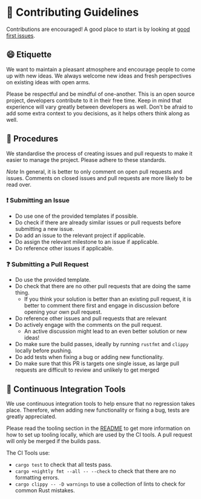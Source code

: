 # 👥 Contributing Guidelines

Contributions are encouraged!
A good place to start is by looking at [good first issues](https://github.com/JSAbrahams/mamba/labels/good%20first%20issue).

## 😄 Etiquette

We want to maintain a pleasant atmosphere and encourage people to come up with new ideas.
We always welcome new ideas and fresh perspectives on existing ideas with open arms.

Please be respectful and be mindful of one-another. 
This is an open source project, developers contribute to it in their free time.
Keep in mind that experience will vary greatly between developers as well.
Don't be afraid to add some extra context to you decisions, as it helps others think along as well.

## 📝 Procedures

We standardise the process of creating issues and pull requests to make it easier to manage the project.
Please adhere to these standards.

*Note* In general, it is better to only comment on open pull requests and issues.
Comments on closed issues and pull requests are more likely to be read over.

### ❗ Submitting an Issue

- Do use one of the provided templates if possible.
- Do check if there are already similar issues or pull requests before submitting a new issue.
- Do add an issue to the relevant project if applicable.
- Do assign the relevant milestone to an issue if applicable.
- Do reference other issues if applicable.

### ❓ Submitting a Pull Request

- Do use the provided template.
- Do check that there are no other pull requests that are doing the same thing. 
  - If you think your solution is better than an existing pull request, it is better to comment there first and engage in discussion before opening your own pull request.
- Do reference other issues and pull requests that are relevant
- Do actively engage with the comments on the pull request. 
  - An active discussion might lead to an even better solution or new ideas!
- Do make sure the build passes, ideally by running `rustfmt` and `clippy` locally before pushing.
- Do add tests when fixing a bug or adding new functionality.
- Do make sure that this PR is targets one single issue, as large pull requests are difficult to review and unlikely to get merged

## 🔄 Continuous Integration Tools

We use continuous integration tools to help ensure that no regression takes place.
Therefore, when adding new functionality or fixing a bug, tests are greatly appreciated.

Please read the tooling section in the [README](/README.md) to get more information on how to set up tooling locally, which are used by the CI tools.
A pull request will only be merged if the builds pass.

The CI Tools use:
- `cargo test` to check that all tests pass.
- `cargo +nightly fmt --all -- --check` to check that there are no formatting errors.
- `cargo clippy -- -D warnings` to use a collection of lints to check for common Rust mistakes.
